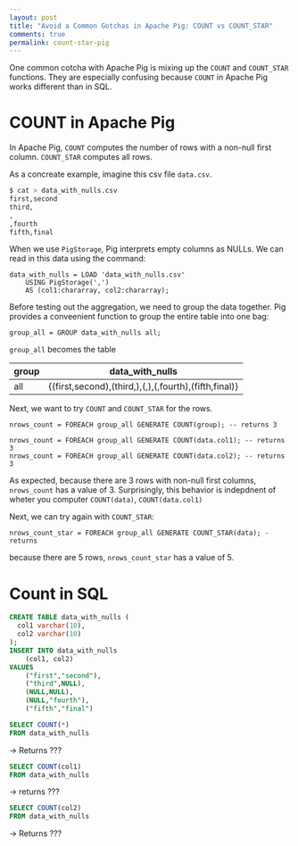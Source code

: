 ```yaml
---
layout: post
title: "Avoid a Common Gotchas in Apache Pig: COUNT vs COUNT_STAR"
comments: true
permalink: count-star-pig
---
```


One common cotcha with Apache Pig is mixing up
the `COUNT` and `COUNT_STAR` functions.
They are especially confusing because
`COUNT` in Apache Pig works different than in SQL.

# COUNT in Apache Pig

In Apache Pig, `COUNT` computes the number of rows with a non-null
first column. `COUNT_STAR` computes all rows.

As a concreate example, imagine this csv file `data.csv`.

```bash
$ cat > data_with_nulls.csv
first,second
third,
,
,fourth
fifth,final
```

When we use `PigStorage`,
Pig interprets empty columns as NULLs.
We can read in this data using the command:

```
data_with_nulls = LOAD 'data_with_nulls.csv' 
    USING PigStorage(',') 
    AS (col1:chararray, col2:chararray);
```

Before testing out the aggregation, we need to group
the data together. Pig provides a conveenient function
to group the entire table into one bag:

```
group_all = GROUP data_with_nulls all;
```

`group_all` becomes the table

| group |                                     data\_with\_nulls |
| ----- | ----------------------------------------------------- |
|   all | {(first,second),(third,),(,),(,fourth),(fifth,final)} |

Next, we want to try `COUNT` and `COUNT_STAR` for
the rows.

```
nrows_count = FOREACH group_all GENERATE COUNT(group); -- returns 3

nrows_count = FOREACH group_all GENERATE COUNT(data.col1); -- returns 3
nrows_count = FOREACH group_all GENERATE COUNT(data.col2); -- returns 3
```

As expected, because there are 3 rows with non-null first columns,
`nrows_count` has a value of 3. Surprisingly, this behavior is
indepdnent of wheter you computer `COUNT(data)`, `COUNT(data.col1)`

Next, we can try again with `COUNT_STAR`:
```
nrows_count_star = FOREACH group_all GENERATE COUNT_STAR(data); - returns 
```

because there are 5 rows,
`nrows_count_star` has a value of 5.

# Count in SQL



```sql
CREATE TABLE data_with_nulls (
  col1 varchar(10),
  col2 varchar(10)
);
INSERT INTO data_with_nulls
    (col1, col2)
VALUES
    ("first","second"),
    ("third",NULL),
    (NULL,NULL),
    (NULL,"fourth"),
    ("fifth","final")
```

```sql
SELECT COUNT(*)
FROM data_with_nulls
```

-> Returns ???


```sql
SELECT COUNT(col1)
FROM data_with_nulls
```

-> returns ???


```sql
SELECT COUNT(col2)
FROM data_with_nulls
```

-> Returns ???

